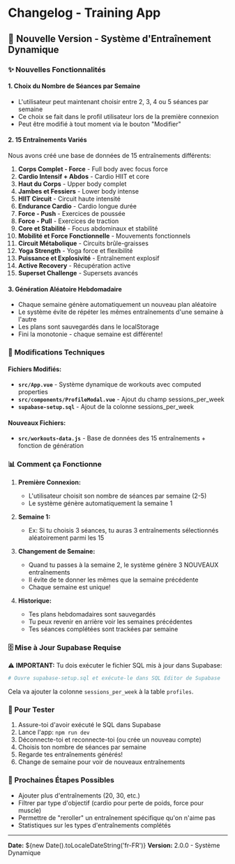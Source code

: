 # Changelog - Training App

## 🎉 Nouvelle Version - Système d'Entraînement Dynamique

### ✨ Nouvelles Fonctionnalités

#### 1. Choix du Nombre de Séances par Semaine
- L'utilisateur peut maintenant choisir entre 2, 3, 4 ou 5 séances par semaine
- Ce choix se fait dans le profil utilisateur lors de la première connexion
- Peut être modifié à tout moment via le bouton "Modifier"

#### 2. 15 Entraînements Variés
Nous avons créé une base de données de 15 entraînements différents:

1. **Corps Complet - Force** - Full body avec focus force
2. **Cardio Intensif + Abdos** - Cardio HIIT et core
3. **Haut du Corps** - Upper body complet
4. **Jambes et Fessiers** - Lower body intense
5. **HIIT Circuit** - Circuit haute intensité
6. **Endurance Cardio** - Cardio longue durée
7. **Force - Push** - Exercices de poussée
8. **Force - Pull** - Exercices de traction
9. **Core et Stabilité** - Focus abdominaux et stabilité
10. **Mobilité et Force Fonctionnelle** - Mouvements fonctionnels
11. **Circuit Métabolique** - Circuits brûle-graisses
12. **Yoga Strength** - Yoga force et flexibilité
13. **Puissance et Explosivité** - Entraînement explosif
14. **Active Recovery** - Récupération active
15. **Superset Challenge** - Supersets avancés

#### 3. Génération Aléatoire Hebdomadaire
- Chaque semaine génère automatiquement un nouveau plan aléatoire
- Le système évite de répéter les mêmes entraînements d'une semaine à l'autre
- Les plans sont sauvegardés dans le localStorage
- Fini la monotonie - chaque semaine est différente!

### 🔧 Modifications Techniques

#### Fichiers Modifiés:
- **`src/App.vue`** - Système dynamique de workouts avec computed properties
- **`src/components/ProfileModal.vue`** - Ajout du champ sessions_per_week
- **`supabase-setup.sql`** - Ajout de la colonne sessions_per_week

#### Nouveaux Fichiers:
- **`src/workouts-data.js`** - Base de données des 15 entraînements + fonction de génération

### 📊 Comment ça Fonctionne

1. **Première Connexion:**
   - L'utilisateur choisit son nombre de séances par semaine (2-5)
   - Le système génère automatiquement la semaine 1

2. **Semaine 1:**
   - Ex: Si tu choisis 3 séances, tu auras 3 entraînements sélectionnés aléatoirement parmi les 15

3. **Changement de Semaine:**
   - Quand tu passes à la semaine 2, le système génère 3 NOUVEAUX entraînements
   - Il évite de te donner les mêmes que la semaine précédente
   - Chaque semaine est unique!

4. **Historique:**
   - Tes plans hebdomadaires sont sauvegardés
   - Tu peux revenir en arrière voir les semaines précédentes
   - Tes séances complétées sont trackées par semaine

### 🗄️ Mise à Jour Supabase Requise

⚠️ **IMPORTANT:** Tu dois exécuter le fichier SQL mis à jour dans Supabase:

```bash
# Ouvre supabase-setup.sql et exécute-le dans SQL Editor de Supabase
```

Cela va ajouter la colonne `sessions_per_week` à la table `profiles`.

### 🚀 Pour Tester

1. Assure-toi d'avoir exécuté le SQL dans Supabase
2. Lance l'app: `npm run dev`
3. Déconnecte-toi et reconnecte-toi (ou crée un nouveau compte)
4. Choisis ton nombre de séances par semaine
5. Regarde tes entraînements générés!
6. Change de semaine pour voir de nouveaux entraînements

### 🎯 Prochaines Étapes Possibles

- Ajouter plus d'entraînements (20, 30, etc.)
- Filtrer par type d'objectif (cardio pour perte de poids, force pour muscle)
- Permettre de "reroller" un entraînement spécifique qu'on n'aime pas
- Statistiques sur les types d'entraînements complétés

---

**Date:** ${new Date().toLocaleDateString('fr-FR')}
**Version:** 2.0.0 - Système Dynamique
